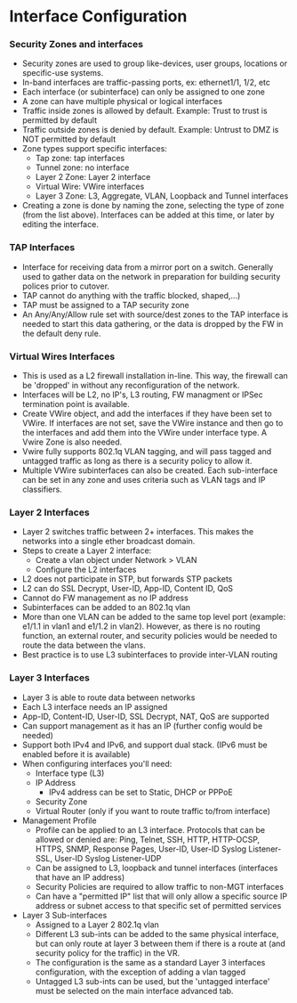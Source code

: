 # Interface Configuration

### Security Zones and interfaces
* Security zones are used to group like-devices, user groups, locations or specific-use systems.
* In-band interfaces are traffic-passing ports, ex: ethernet1/1, 1/2, etc
* Each interface (or subinterface) can only be assigned to one zone
* A zone can have multiple physical or logical interfaces
* Traffic inside zones is allowed by default. Example: Trust to trust is permitted by default
* Traffic outside zones is denied by default. Example: Untrust to DMZ is NOT permitted by default
* Zone types support specific interfaces:
  * Tap zone: tap interfaces
  * Tunnel zone: no interface
  * Layer 2 Zone: Layer 2 interface
  * Virtual Wire: VWire interfaces
  * Layer 3 Zone: L3, Aggregate, VLAN, Loopback and Tunnel interfaces
* Creating a zone is done by naming the zone, selecting the type of zone (from the list above). Interfaces can be added at this time, or later by editing the interface.

### TAP Interfaces
* Interface for receiving data from a mirror port on a switch. Generally used to gather data on the network in preparation for building security polices prior to cutover.
* TAP cannot do anything with the traffic blocked, shaped,...)
* TAP must be assigned to a TAP security zone
* An Any/Any/Allow rule set with source/dest zones to the TAP interface is needed to start this data gathering, or the data is dropped by the FW in the default deny rule.

### Virtual Wires Interfaces
* This is used as a L2 firewall installation in-line. This way, the firewall can be 'dropped' in without any reconfiguration of the network.
* Interfaces will be L2, no IP's, L3 routing, FW managment or IPSec termination point is available.
* Create VWire object, and add the interfaces if they have been set to VWire. If interfaces are not set, save the VWire instance and then go to the interfaces and add them into the VWire under interface type. A Vwire Zone is also needed.
* Vwire fully supports 802.1q VLAN tagging, and will pass tagged and untagged traffic as long as there is a security policy to allow it.
* Multiple VWire subinterfaces can also be created. Each sub-interface can be set in any zone and uses criteria such as VLAN tags and IP classifiers.

### Layer 2 Interfaces
* Layer 2 switches traffic between 2+ interfaces. This makes the networks into a single ether broadcast domain.
* Steps to create a Layer 2 interface:
  * Create a vlan object under Network > VLAN
  * Configure the L2 interfaces
* L2 does not participate in STP, but forwards STP packets
* L2 can do SSL Decrypt, User-ID, App-ID, Content ID, QoS
* Cannot do FW management as no IP address
* Subinterfaces can be added to an 802.1q vlan
* More than one VLAN can be added to the same top level port (example: e1/1.1 in vlan1 and e1/1.2 in vlan2). However, as there is no routing function, an external router, and security policies would be needed to route the data between the vlans.
* Best practice is to use L3 subinterfaces to provide inter-VLAN routing

### Layer 3 Interfaces
* Layer 3 is able to route data between networks
* Each L3 interface needs an IP assigned
* App-ID, Content-ID, User-ID, SSL Decrypt, NAT, QoS are supported
* Can support management as it has an IP (further config would be needed)
* Support both IPv4 and IPv6, and support dual stack. (IPv6 must be enabled before it is available)
* When configuring interfaces you'll need:
  * Interface type (L3)
  * IP Address
    * IPv4 address can be set to Static, DHCP or PPPoE
  * Security Zone
  * Virtual Router (only if you want to route traffic to/from interface)
* Management Profile
  * Profile can be applied to an L3 interface. Protocols that can be allowed or denied are: Ping, Telnet, SSH, HTTP, HTTP-OCSP, HTTPS, SNMP, Response Pages, User-ID, User-ID Syslog Listener-SSL, User-ID Syslog Listener-UDP
  * Can be assigned to L3, loopback and tunnel interfaces (interfaces that have an IP address)
  * Security Policies are required to allow traffic to non-MGT interfaces
  * Can have a "permitted IP" list that will only allow a specific source IP address or subnet access to that specific set of permitted services
* Layer 3 Sub-interfaces
  * Assigned to a Layer 2 802.1q vlan
  * Different L3 sub-ints can be added to the same physical interface, but can only route at layer 3 between them if there is a route at (and security policy for the traffic) in the VR.
  * The configuration is the same as a standard Layer 3 interfaces configuration, with the exception of adding a vlan tagged
  * Untagged L3 sub-ints can be used, but the 'untagged interface' must be selected on the main interface advanced tab.

